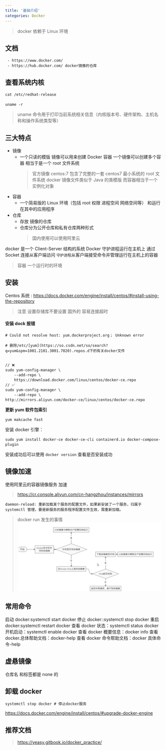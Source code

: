 ```yaml
---
title: '基础介绍'
categories: Docker
---
```


> docker 依赖于 Linux 环境

## 文档

     - https://www.docker.com/
     - https://hub.docker.com/ docker镜像的仓库

## 查看系统内核

```shell
cat /etc/redhat-release

uname -r
```

> uname 命令用于打印当前系统相关信息（内核版本号、硬件架构、主机名称和操作系统类型等）

## 三大特点

- 镜像
  - 一个只读的模版 镜像可以用来创建 Docker 容器 一个镜像可以创建多个容器 相当于是一个 root 文件系统
    > 官方镜像 centos:7 包含了完整的一套 centos7 最小系统的 root 文件系统
    > docker 镜像文件类似于 Java 的类模版 而容器相当于一个实例化对象
- 容器
  - 一个简易版的 Linux 环境（包括 root 权限 进程空间 网络空间等） 和运行在其中的应用程序
- 仓库
  - 存放 镜像的仓库
  - 仓库分为公开仓库和私有仓库两种形式
    > 国内使用可以使用阿里云

docker 是一个 Client-Server 结构的系统 Docker 守护进程运行在主机上 通过 Socket 连接从客户端访问 `守护进程`从客户端接受命令并管理运行在主机上的容器

> 容器 一个运行时的环境

## 安装

Centos 系统 :
https://docs.docker.com/engine/install/centos/#install-using-the-repository

> 注意 设置存储库不要设置 国外的 容易连接超时

#### 安装 dock 报错

```shell
# Could not resolve host: yum.dockerproject.org； Unknown error

# 删除/etc/[yum](https://so.csdn.net/so/search?q=yum&spm=1001.2101.3001.7020).repos.d下的有关docker文件
```

```shell

// ❌
sudo yum-config-manager \
    --add-repo \
    https://download.docker.com/linux/centos/docker-ce.repo
// ✅
sudo yum-config-manager \
    --add-repo \
http://mirrors.aliyun.com/docker-ce/linux/centos/docker-ce.repo
```

**更新 yum 软件包索引**

```shell
yum makcache fast
```

安装 docker 引擎：

```shell
sudo yum install docker-ce docker-ce-cli containerd.io docker-compose-plugin
```

安装成功后可以使用
`docker version` 查看是否安装成功

## 镜像加速

使用阿里云的容器镜像服务 加速

> https://cr.console.aliyun.com/cn-hangzhou/instances/mirrors

```shell
daemon-reload: 重新加载某个服务的配置文件，如果新安装了一个服务，归属于 systemctl 管理，要是新服务的服务程序配置文件生效，需重新加载。
```

> docker run 发生的事情
> ![docker run 发生的事情](../../assets/docker-run.png)

## 常用命令

启动 docker:systemctl start docker
停止 docker::systemctl stop docker
重启 docker:systemctl restart docker
查看 docker 状态：systemctl status docker
开机启动：systemctl enable docker
查看 docker 概要信息：docker info
查看 docker.总体帮助文档：docker-help
查看 docker 命令帮助文档：docker 具体命令-help

## 虚悬镜像

仓库名 和标签都是 none 的

## 卸载 docker

```shell
systemctl stop docker # 停止docker服务
```

https://docs.docker.com/engine/install/centos/#upgrade-docker-engine

## 推荐文档

> https://yeasy.gitbook.io/docker_practice/
